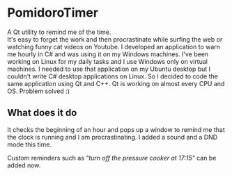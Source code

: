 # PomidoroTimer
A Qt utility to remind me of the time.  
It's easy to forget the work and then procrastinate while surfing the web or watching funny cat videos on Youtube. I developed an application to warn me hourly in C# and was using it on my Windows machines.
I've been working on Linux for my daily tasks and I use Windows only on virtual machines. I needed to use that application on my Ubuntu desktop but I couldn't write C# desktop applications on Linux.
So I decided to code the same application using Qt and C++. Qt is working on almost every CPU and OS. Problem solved :)  

## What does it do
It checks the beginning of an hour and pops up a window to remind me that the clock is running and I am procrastinating. I added a sound and a DND mode this time.  

Custom reminders such as _"turn off the pressure cooker at 17:15"_ can be added now.
